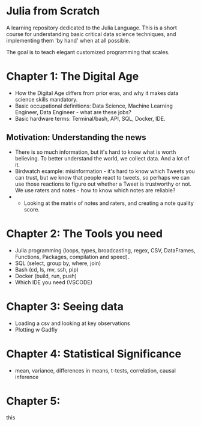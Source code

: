 # Julia from Scratch
A learning repository dedicated to the Julia Language. This is a short course for understanding basic critical data science techniques, and implementing them 'by hand' when at all possible. 

The goal is to teach elegant customized programming that scales. 

# Chapter 1: The Digital Age 
- How the Digital Age differs from prior eras, and why it makes data science skills mandatory. 
- Basic occupational definitions: Data Science, Machine Learning Engineer, Data Engineer - what are these jobs? 
- Basic hardware terms: Terminal/bash, API, SQL, Docker, IDE. 

## Motivation: Understanding the news
- There is so much information, but it's hard to know what is worth believing. To better understand the world, we collect data. And a lot of it. 
- Birdwatch example: misinformation - it's hard to know which Tweets you can trust, but we know that people react to tweets, so perhaps we can use those reactions to figure out whether a Tweet is trustworthy or not. We use raters and notes - how to know which notes are reliable? 
- - Looking at the matrix of notes and raters, and creating a note quality score. 

# Chapter 2: The Tools you need
- Julia programming (loops, types, broadcasting, regex, CSV, DataFrames, Functions, Packages, compilation and speed). 
- SQL (select, group by, where, join)
- Bash (cd, ls, mv, ssh, pip)
- Docker (build, run, push)
- Which IDE you need (VSCODE)

# Chapter 3: Seeing data 
- Loading a csv and looking at key observations
- Plotting w Gadfly

# Chapter 4: Statistical Significance 
- mean, variance, differences in means, t-tests, correlation, causal inference

# Chapter 5: 

this

